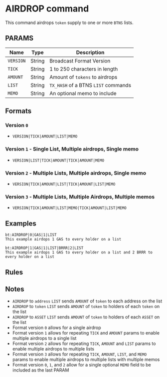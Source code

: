 # AIRDROP command
This command airdrops `token` supply to one or more `BTNS` lists.

## PARAMS
| Name      | Type   | Description                         |
| --------- | ------ | ----------------------------------- |
| `VERSION` | String | Broadcast Format Version            |
| `TICK`    | String | 1 to 250 characters in length       |
| `AMOUNT`  | String | Amount of `tokens` to airdrops      |
| `LIST`    | String | `TX_HASH` of a BTNS `LIST` commands |
| `MEMO`    | String | An optional memo to include         |

## Formats

### Version `0`
- `VERSION|TICK|AMOUNT|LIST|MEMO`

### Version `1` - Single List, Multiple airdrops, Single memo
- `VERSION|LIST|TICK|AMOUNT|TICK|AMOUNT|MEMO`

### Version `2` - Multiple Lists, Multiple airdrops, Single memo
- `VERSION|TICK|AMOUNT|LIST|TICK|AMOUNT|LIST|MEMO`

### Version `3` - Multiple Lists, Multiple Airdrops, Multiple memos
- `VERSION|TICK|AMOUNT|LIST|MEMO|TICK|AMOUNT|LIST|MEMO`


## Examples
```
bt:AIRDROP|0|GAS|1|LIST
This example airdops 1 GAS to every holder on a list
```

```
bt:AIRDROP|1|GAS|1|LIST|BRRR|2|LIST
This example airdops 1 GAS to every holder on a list and 2 BRRR to every holder on a list
```

## Rules

## Notes
- `AIRDROP` to `address` `LIST` sends `AMOUNT` of `token` to each address on the list
- `AIRDROP` to `token` `LIST` sends `AMOUNT` of `token` to holders of each `token` on the list
- `AIRDROP` to `ASSET` `LIST` sends `AMOUNT` of `token` to holders of each `ASSET` on the list
- Format version `0` allows for a single airdrop
- Format version `1` allows for repeating `TICK` and `AMOUNT` params to enable multiple airdrops to a single list
- Format version `2` allows for repeating `TICK`, `AMOUNT` and `LIST` params to enable multiple airdrops to multiple lists
- Format version `3` allows for repeating `TICK`, `AMOUNT`, `LIST`, and `MEMO` params to enable multiple airdrops to multiple lists with multiple memos
- Format version `0`, `1`, and `2` allow for a single optional `MEMO` field to be included as the last PARAM

